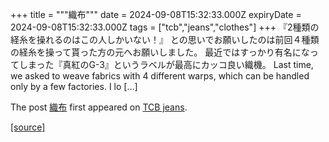 +++
title = """織布"""
date = 2024-09-08T15:32:33.000Z
expiryDate = 2024-09-08T15:32:33.000Z
tags = ["tcb","jeans","clothes"]
+++
『2種類の経糸を操れるのはこの人しかいない！』 との思いでお願いしたのは前回４種類の経糸を操って貰った方の元へお願いしました。 最近ではすっかり有名になってしまった『真紅のG-3』というラベルが最高にカッコ良い織機。 Last time, we asked to weave fabrics with 4 different warps, which can be handled only by a few factories. I lo \[…\]

The post [織布](http://tcbjeans.com/2024/09/09/49007) first appeared on [TCB jeans](http://tcbjeans.com).

[[source]](http://tcbjeans.com/2024/09/09/49007)
